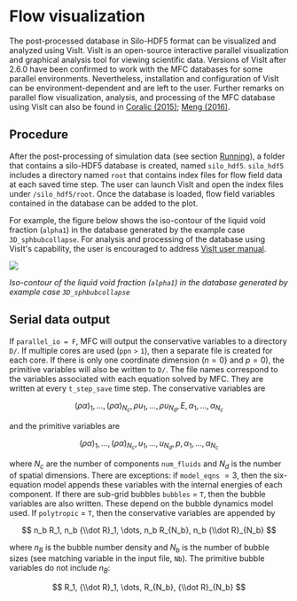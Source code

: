 # Flow visualization

The post-processed database in Silo-HDF5 format can be visualized and analyzed using VisIt.
VisIt is an open-source interactive parallel visualization and graphical analysis tool for viewing scientific data.
Versions of VisIt after 2.6.0 have been confirmed to work with the MFC databases for some parallel environments.
Nevertheless, installation and configuration of VisIt can be environment-dependent and are left to the user.
Further remarks on parallel flow visualization, analysis, and processing of the MFC database using VisIt can also be found in [Coralic (2015)](references.md#Coralic15); [Meng (2016)](references.md#Meng16).

## Procedure

After the post-processing of simulation data (see section [Running](running.md#running-1)), a folder that contains a silo-HDF5 database is created, named `silo_hdf5`.
`silo_hdf5` includes a directory named `root` that contains index files for flow field data at each saved time step.
The user can launch VisIt and open the index files under `/silo_hdf5/root`.
Once the database is loaded, flow field variables contained in the database can be added to the plot.

For example, the figure below shows the iso-contour of the liquid void fraction (`alpha1`) in the database generated by the example case `3D_sphbubcollapse`.
For analysis and processing of the database using VisIt's capability, the user is encouraged to address [VisIt user manual](https://wci.llnl.gov/simulation/computer-codes/visit/manuals).

![](../res/visit.png)

*Iso-contour of the liquid void fraction (`alpha1`) in the database generated by example case `3D_sphbubcollapse`*

## Serial data output

If `parallel_io = F`, MFC will output the conservative variables to a directory `D/`. 
If multiple cores are used ($\mathtt{ppn > 1}$), then a separate file is created for each core.
If there is only one coordinate dimension ($n = 0$} and $p = 0$), the primitive variables will also be written to `D/`.
The file names correspond to the variables associated with each equation solved by MFC.
They are written at every `t_step_save` time step.
The conservative variables are

$$ {(\rho \alpha)}_1, \dots, (\rho\alpha)_{N_c}, \rho u_1, \dots, \rho u_{N_d}, E, \alpha_1, \dots, \alpha_{N_c} $$

and the primitive variables are

$$ {(\rho \alpha)}_1, \dots, (\rho\alpha)_{N_c}, u_1, \dots, u_{N_d}, p, \alpha_1, \dots, \alpha_{N_c} $$

where $N_c$ are the number of components `num_fluids` and $N_d$ is the number of spatial dimensions. 
There are exceptions: if `model_eqns` $=3$, then the six-equation model appends these variables with the internal energies of each component.
If there are sub-grid bubbles `bubbles` $=$ `T`, then the bubble variables are also written. 
These depend on the bubble dynamics model used.
If `polytropic` $=$ `T`, then the conservative variables are appended by 

$$ n_b R_1, n_b {\\dot R}_1, \dots, n_b R_{N_b}, n_b {\\dot R}_{N_b} $$

where $n_B$ is the bubble number density and $N_b$ is the number of bubble sizes (see matching variable in the input file, `Nb`).
The primitive bubble variables do not include $n_B$:

$$ R_1, {\\dot R}_1, \dots, R_{N_b}, {\\dot R}_{N_b} $$
